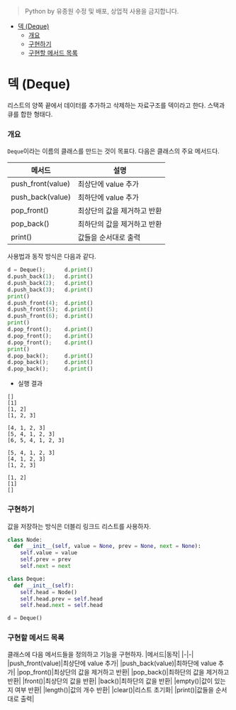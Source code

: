 > Python by 유종원
> 수정 및 배포, 상업적 사용을 금지합니다.

<!-- @import "[TOC]" {cmd="toc" depthFrom=1 depthTo=6 orderedList=false} -->

<!-- code_chunk_output -->

- [덱 (Deque)](#덱-deque)
    - [개요](#개요)
    - [구현하기](#구현하기)
    - [구현할 메서드 목록](#구현할-메서드-목록)

<!-- /code_chunk_output -->

# 덱 (Deque)
리스트의 양쪽 끝에서 데이터를 추가하고 삭제하는 자료구조를 덱이라고 한다. 스택과 큐를 합한 형태다.

### 개요
`Deque`이라는 이름의 클래스를 만드는 것이 목표다. 다음은 클래스의 주요 메서드다.

|메서드|설명|
|-|-|
|push_front(value)|최상단에 value 추가|
|push_back(value)|최하단에 value 추가|
|pop_front()|최상단의 값을 제거하고 반환|
|pop_back()|최하단의 값을 제거하고 반환|
|print()|값들을 순서대로 출력|

사용법과 동작 방식은 다음과 같다.
```py
d = Deque();      d.print()
d.push_back(1);   d.print()
d.push_back(2);   d.print()
d.push_back(3);   d.print()
print()
d.push_front(4);  d.print()
d.push_front(5);  d.print()
d.push_front(6);  d.print()
print()
d.pop_front();    d.print()
d.pop_front();    d.print()
d.pop_front();    d.print()
print()
d.pop_back();     d.print()
d.pop_back();     d.print()
d.pop_back();     d.print()
```
* 실행 결과
```
[]
[1]
[1, 2]
[1, 2, 3]

[4, 1, 2, 3]
[5, 4, 1, 2, 3]
[6, 5, 4, 1, 2, 3]

[5, 4, 1, 2, 3]
[4, 1, 2, 3]
[1, 2, 3]

[1, 2]
[1]
[]

```

### 구현하기
값을 저장하는 방식은 더블리 링크드 리스트를 사용하자.
```py
class Node:
  def __init__(self, value = None, prev = None, next = None):
    self.value = value
    self.prev = prev
    self.next = next

class Deque:
  def __init__(self):
    self.head = Node()
    self.head.prev = self.head
    self.head.next = self.head

d = Deque()
```

### 구현할 메서드 목록
클래스에 다음 메서드들을 정의하고 기능을 구현하자.
|메서드|동작|
|-|-|
|push_front(value)|최상단에 value 추가|
|push_back(value)|최하단에 value 추가|
|pop_front()|최상단의 값을 제거하고 반환|
|pop_back()|최하단의 값을 제거하고 반환|
|front()|최상단의 값을 반환|
|back()|최하단의 값을 반환|
|empty()|값이 있는지 여부 반환|
|length()|값의 개수 반환|
|clear()|리스트 초기화|
|print()|값들을 순서대로 출력|
